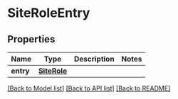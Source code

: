 # SiteRoleEntry

## Properties
Name | Type | Description | Notes
------------ | ------------- | ------------- | -------------
**entry** | [**SiteRole**](SiteRole.md) |  | 

[[Back to Model list]](../README.md#documentation-for-models) [[Back to API list]](../README.md#documentation-for-api-endpoints) [[Back to README]](../README.md)


